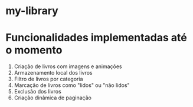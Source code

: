 # my-library
# Funcionalidades implementadas até o momento
1. Criação de livros com imagens e animações
2. Armazenamento local dos livros
3. Filtro de livros por categoria
4. Marcação de livros como "lidos" ou "não lidos"
5. Exclusão dos livros
6. Criação dinâmica de paginação
